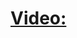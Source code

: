 # [Video:](https://www.youtube.com/watch?v=Ck4j0BapsKw&ab_channel=VidaMRR-Dise%C3%B1oydesarrolloweb)